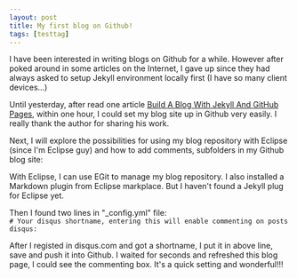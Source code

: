 ```yaml
---
layout: post
title: My first blog on Github!
tags: [testtag]
---
```


I have been interested in writing blogs on Github for a while. However after poked around in some articles on the Internet, I gave up since they had always asked to setup Jekyll environment locally first (I have so many client devices...) 

Until yesterday, after read one article [Build A Blog With Jekyll And GitHub Pages](http://www.smashingmagazine.com/2014/08/01/build-blog-jekyll-github-pages/), within one hour, I could set my blog site up in Github very easily. I really thank the author for sharing his work.

Next, I will explore the possibilities for using my blog repository with Eclipse (since I'm Eclipse guy) and how to add comments, subfolders in my Github blog site: 

With Eclipse, I can use EGit to manage my blog repository. I also installed a Markdown plugin from Eclipse markplace. But I haven't found a Jekyll plug for Eclipse yet. 

Then I found two lines in "_config.yml" file:  
`# Your disqus shortname, entering this will enable commenting on posts`  
`disqus:` 

After I registed in disqus.com and got a shortname, I put it in above line, save and push it into Github. I waited for seconds and refreshed this blog page, I could see the commenting box. It's a quick setting and wonderful!!!



